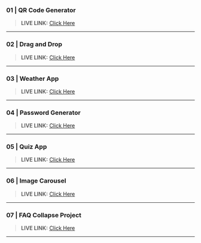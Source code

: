 ### 01 | QR Code Generator

> __LIVE LINK:__ [Click Here](https://yuvrajshrirame.github.io/javascript-projects/01-qr-generator/index.html "Open QR Code Generator Project")

---

### 02 | Drag and Drop

> __LIVE LINK:__ [Click Here](https://yuvrajshrirame.github.io/javascript-projects/02-drag-and-drop/index.html "Open Drag and Drop Project")

---

### 03 | Weather App

> __LIVE LINK:__ [Click Here](https://yuvrajshrirame.github.io/javascript-projects/03-weather-app/index.html "Open Weather App")

---

### 04 | Password Generator

> __LIVE LINK:__ [Click Here](https://yuvrajshrirame.github.io/javascript-projects/04-password-generator/dist/index.html "Open Password Generator Project")

---

### 05 | Quiz App

> __LIVE LINK:__ [Click Here](https://yuvrajshrirame.github.io/javascript-projects/05-quiz-app/index.html "Open Quiz App Project")

---

### 06 | Image Carousel

> __LIVE LINK:__ [Click Here](https://yuvrajshrirame.github.io/javascript-projects/06-image-carousel/index.html "Open Image Carousel Project")

---

### 07 | FAQ Collapse Project

> __LIVE LINK:__ [Click Here](https://yuvrajshrirame.github.io/javascript-projects/07-faq-collapse/index.html "Open FAQ Collapse Project")

---